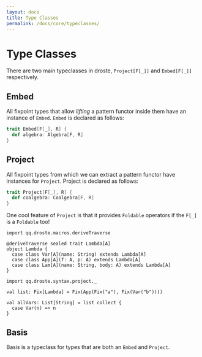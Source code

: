 ```yaml
---
layout: docs
title: Type Classes
permalink: /docs/core/typeclasses/
---
```


# Type Classes

There are two main typeclasses in droste, `Project[F[_]]` and
`Embed[F[_]]` respectively.


## Embed

All fixpoint types that allow _lifting_ a pattern functor inside them
have an instance of `Embed`.  `Embed` is declared as follows:

``` scala
trait Embed[F[_], R] {
  def algebra: Algebra[F, R]
}
```

## Project

All fixpoint types from which we can extract a pattern functor have
instances for `Project`.  Project is declared as follows:

``` scala
trait Project[F[_], R] {
  def coalgebra: Coalgebra[F, R]
}
```

One cool feature of `Project` is that it provides `Foldable` operators
if the `F[_]` is a `Foldable` too!

``` tut:silent
import qq.droste.macros.deriveTraverse

@deriveTraverse sealed trait Lambda[A]
object Lambda {
  case class Var[A](name: String) extends Lambda[A]
  case class App[A](f: A, p: A) extends Lambda[A]
  case class Lam[A](name: String, body: A) extends Lambda[A]
}

import qq.droste.syntax.project._

val list: Fix[Lambda] = Fix(App(Fix("a"), Fix(Var("b"))))

val allVars: List[String] = list collect {
  case Var(n) => n
}
```


## Basis

Basis is a typeclass for types that are both an `Embed` and `Project`.

